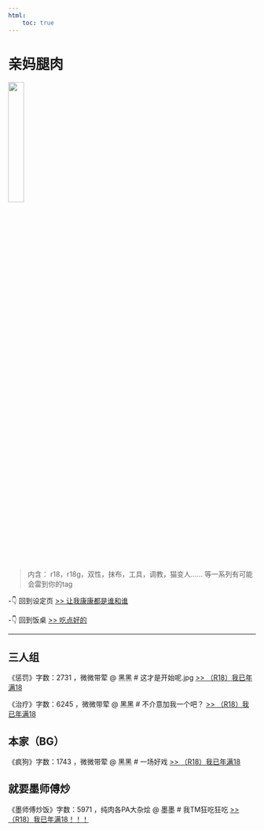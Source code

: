 ```yaml
---
html:
    toc: true
---
```





# 亲妈腿肉

<div float=left> <img src="https://pic.imgdb.cn/item/65eafa469f345e8d034637da.jpg" width = 25%/> </div>

>内含：
>r18，r18g，双性，抹布，工具，调教，猫变人……
>等一系列有可能会雷到你的tag



-👇 回到设定页
[>> 让我康康都是谁和谁](../index.html)

-👇 回到饭桌 
[>> 吃点好的](fan.html)

---

## 三人组
《惩罚》字数：2731 ，微微带荤
@ 黑黑
\# 这才是开始呢.jpg
[>> （R18）我已年满18](惩罚.html)

《治疗》字数：6245 ，微微带荤
@ 黑黑
\# 不介意加我一个吧？
[>> （R18）我已年满18](治疗.html)

## 本家（BG）

《疯狗》字数：1743 ，微微带荤
@ 黑黑
\# 一场好戏
[>> （R18）我已年满18](疯狗.html)


## 就要墨师傅炒

《墨师傅炒饭》字数：5971 ，纯肉各PA大杂烩
@ 墨墨
\# 我TM狂吃狂吃
[>> （R18）我已年满18！！！](momo.html)


